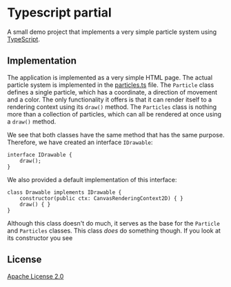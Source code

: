 # Typescript partial

A small demo project that implements a very simple particle system using [TypeScript](http://www.typescriptlang.org/).

## Implementation
The application is implemented as a very simple HTML page. The actual particle system is implemented in the [particles.ts](Scripts/particles.ts) file. The `Particle` class defines a single particle, which has a coordinate, a direction of movement and a color. The only functionality it offers is that it can render itself to a rendering context using its `draw()` method. The `Particles` class is nothing more than a collection of particles, which can all be rendered at once using a `draw()` method. 

We see that both classes have the same method that has the same purpose. Therefore, we have created an interface `IDrawable`:

    interface IDrawable {
        draw();
    }

We also provided a default implementation of this interface:

    class Drawable implements IDrawable {
        constructor(public ctx: CanvasRenderingContext2D) { }
        draw() { }
    }

Although this class doesn't do much, it serves as the base for the `Particle` and `Particles` classes. This class _does_ do something though. If you look at its constructor you see



## License
[Apache License 2.0](LICENSE.md)